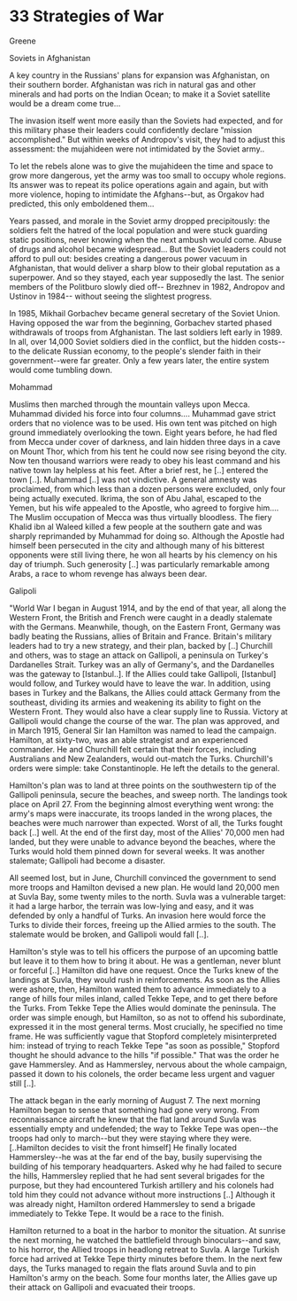 # 33 Strategies of War

Greene

<a name='afg'/>

Soviets in Afghanistan

A key country in the Russians' plans for expansion was Afghanistan, on
their southern border.  Afghanistan was rich in natural gas and other
minerals and had ports on the Indian Ocean; to make it a Soviet
satellite would be a dream come true...

The invasion itself went more easily than the Soviets had expected,
and for this military phase their leaders could confidently declare
"mission accomplished." But within weeks of Andropov's visit, they had
to adjust this assessment: the mujahideen were not intimidated by the
Soviet army..

To let the rebels alone was to give the mujahideen the time and space
to grow more dangerous, yet the army was too small to occupy whole
regions. Its answer was to repeat its police operations again and
again, but with more violence, hoping to intimidate the Afghans--but,
as Orgakov had predicted, this only emboldened them...

Years passed, and morale in the Soviet army dropped precipitously: the
soldiers felt the hatred of the local population and were stuck
guarding static positions, never knowing when the next ambush would
come. Abuse of drugs and alcohol became widespread... But the Soviet
leaders could not afford to pull out: besides creating a dangerous
power vacuum in Afghanistan, that would deliver a sharp blow to their
global reputation as a superpower.  And so they stayed, each year
supposedly the last.  The senior members of the Politburo slowly died
off-- Brezhnev in 1982, Andropov and Ustinov in 1984-- without seeing
the slightest progress.

In 1985, Mikhail Gorbachev became general secretary of the Soviet
Union. Having opposed the war from the beginning, Gorbachev started
phased withdrawals of troops from Afghanistan. The last soldiers left
early in 1989. In all, over 14,000 Soviet soldiers died in the
conflict, but the hidden costs--to the delicate Russian economy, to
the people's slender faith in their government--were far greater.
Only a few years later, the entire system would come tumbling down.

<a name='mohammad'/>

Mohammad

Muslims then marched through the mountain valleys upon Mecca. Muhammad
divided his force into four columns....  Muhammad gave strict orders
that no violence was to be used. His own tent was pitched on high
ground immediately overlooking the town. Eight years before, he had
fled from Mecca under cover of darkness, and lain hidden three days in
a cave on Mount Thor, which from his tent he could now see rising
beyond the city. Now ten thousand warriors were ready to obey his
least command and his native town lay helpless at his feet.  After a
brief rest, he [..] entered the town [..]. Muhammad [..] was not
vindictive. A general amnesty was proclaimed, from which less than a
dozen persons were excluded, only four being actually
executed. Ikrima, the son of Abu Jahal, escaped to the Yemen, but his
wife appealed to the Apostle, who agreed to forgive him.... The Muslim
occupation of Mecca was thus virtually bloodless. The fiery Khalid ibn
al Waleed killed a few people at the southern gate and was sharply
reprimanded by Muhammad for doing so. Although the Apostle had himself
been persecuted in the city and although many of his bitterest
opponents were still living there, he won all hearts by his clemency
on his day of triumph. Such generosity [..] was particularly
remarkable among Arabs, a race to whom revenge has always been dear.

<a name='galipoli'/>

Galipoli

"World War I began in August 1914, and by the end of that year, all
along the Western Front, the British and French were caught in a
deadly stalemate with the Germans. Meanwhile, though, on the Eastern
Front, Germany was badly beating the Russians, allies of Britain and
France. Britain's military leaders had to try a new strategy, and
their plan, backed by [..]  Churchill and others, was to stage an
attack on Gallipoli, a peninsula on Turkey's Dardanelles
Strait. Turkey was an ally of Germany's, and the Dardanelles was the
gateway to [Istanbul..]. If the Allies could take Gallipoli,
[Istanbul] would follow, and Turkey would have to leave the war. In
addition, using bases in Turkey and the Balkans, the Allies could
attack Germany from the southeast, dividing its armies and weakening
its ability to fight on the Western Front. They would also have a
clear supply line to Russia. Victory at Gallipoli would change the
course of the war. The plan was approved, and in March 1915, General
Sir Ian Hamilton was named to lead the campaign. Hamilton, at
sixty-two, was an able strategist and an experienced commander. He and
Churchill felt certain that their forces, including Australians and
New Zealanders, would out-match the Turks. Churchill's orders were
simple: take Constantinople. He left the details to the general.

Hamilton's plan was to land at three points on the southwestern tip of
the Gallipoli peninsula, secure the beaches, and sweep north. The
landings took place on April 27. From the beginning almost everything
went wrong: the army's maps were inaccurate, its troops landed in the
wrong places, the beaches were much narrower than expected. Worst of
all, the Turks fought back [..] well. At the end of the first day,
most of the Allies' 70,000 men had landed, but they were unable to
advance beyond the beaches, where the Turks would hold them pinned
down for several weeks. It was another stalemate; Gallipoli had become
a disaster.

All seemed lost, but in June, Churchill convinced the government to
send more troops and Hamilton devised a new plan. He would land 20,000
men at Suvla Bay, some twenty miles to the north. Suvla was a
vulnerable target: it had a large harbor, the terrain was low-lying
and easy, and it was defended by only a handful of Turks. An invasion
here would force the Turks to divide their forces, freeing up the
Allied armies to the south. The stalemate would be broken, and
Gallipoli would fall [..].

Hamilton's style was to tell his officers the purpose of an upcoming
battle but leave it to them how to bring it about. He was a gentleman,
never blunt or forceful [..] Hamilton did have one request. Once the
Turks knew of the landings at Suvla, they would rush in
reinforcements. As soon as the Allies were ashore, then, Hamilton
wanted them to advance immediately to a range of hills four miles
inland, called Tekke Tepe, and to get there before the Turks. From
Tekke Tepe the Allies would dominate the peninsula. The order was
simple enough, but Hamilton, so as not to offend his subordinate,
expressed it in the most general terms. Most crucially, he specified
no time frame. He was sufficiently vague that Stopford completely
misinterpreted him: instead of trying to reach Tekke Tepe "as soon as
possible," Stopford thought he should advance to the hills "if
possible." That was the order he gave Hammersley. And as Hammersley,
nervous about the whole campaign, passed it down to his colonels, the
order became less urgent and vaguer still [..].

The attack began in the early morning of August 7. The next morning
Hamilton began to sense that something had gone very wrong. From
reconnaissance aircraft he knew that the flat land around Suvla was
essentially empty and undefended; the way to Tekke Tepe was open--the
troops had only to march--but they were staying where they
were. [..Hamilton decides to visit the front himself] He finally
located Hammersley--he was at the far end of the bay, busily
supervising the building of his temporary headquarters. Asked why he
had failed to secure the hills, Hammersley replied that he had sent
several brigades for the purpose, but they had encountered Turkish
artillery and his colonels had told him they could not advance without
more instructions [..] Although it was already night, Hamilton ordered
Hammersley to send a brigade immediately to Tekke Tepe. It would be a
race to the finish.

Hamilton returned to a boat in the harbor to monitor the situation. At
sunrise the next morning, he watched the battlefield through
binoculars--and saw, to his horror, the Allied troops in headlong
retreat to Suvla. A large Turkish force had arrived at Tekke Tepe
thirty minutes before them. In the next few days, the Turks managed to
regain the flats around Suvla and to pin Hamilton's army on the
beach. Some four months later, the Allies gave up their attack on
Gallipoli and evacuated their troops.

